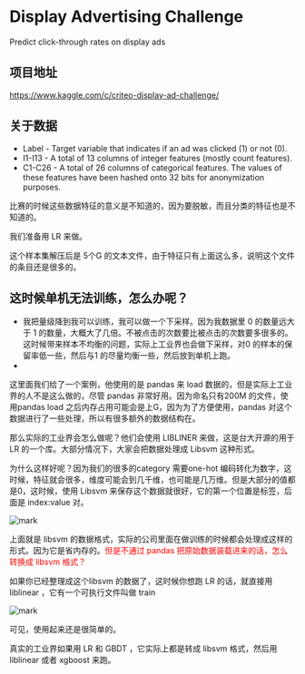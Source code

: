 # Display Advertising Challenge

Predict click-through rates on display ads

## 项目地址

https://www.kaggle.com/c/criteo-display-ad-challenge/

## 关于数据

- Label - Target variable that indicates if an ad was clicked (1) or not (0).
- I1-I13 - A total of 13 columns of integer features (mostly count features).
- C1-C26 - A total of 26 columns of categorical features. The values of these features have been hashed onto 32 bits for anonymization purposes.

比赛的时候这些数据特征的意义是不知道的，因为要脱敏，而且分类的特征也是不知道的。

我们准备用 LR 来做。

这个样本集解压后是 5个G 的文本文件，由于特征只有上面这么多，说明这个文件的条目还是很多的。

## 这时候单机无法训练，怎么办呢？

- 我把量级降到我可以训练，我可以做一个下采样。因为我数据里 0 的数量远大于 1 的数量，大概大了几倍。不被点击的次数要比被点击的次数要多很多的。这时候带来样本不均衡的问题，实际上工业界也会做下采样，对0 的样本的保留率低一些，然后与1 的尽量均衡一些，然后放到单机上跑。
-








这里面我们给了一个案例，他使用的是 pandas 来 load 数据的，但是实际上工业界的人不是这么做的，尽管 pandas 非常好用。因为命名只有200M 的文件，使用pandas load 之后内存占用可能会是上G，因为为了方便使用，pandas 对这个数据进行了一些处理，所以有很多额外的数据结构在。

那么实际的工业界会怎么做呢？他们会使用 LIBLINER 来做，这是台大开源的用于 LR 的一个库。大部分情况下，大家会把数据处理成 Libsvm 这种形式。

为什么这样好呢？因为我们的很多的category 需要one-hot 编码转化为数字，这时候，特征就会很多，维度可能会到几千维，也可能是几万维。但是大部分的值都是0，这时候，使用 Libsvm 来保存这个数据就很好，它的第一个位置是标签，后面是 index:value 对。

![mark](http://pacdb2bfr.bkt.clouddn.com/blog/image/180722/mdjl8ALLB8.png?imageslim)

上面就是  libsvm 的数据格式，实际的公司里面在做训练的时候都会处理成这样的形式。因为它是省内存的。<span style="color:red;">但是不通过 pandas 把原始数据装载进来的话，怎么转换成 libsvm 格式？</span>

如果你已经整理成这个libsvm 的数据了，这时候你想跑 LR 的话，就直接用 liblinear ，它有一个可执行文件叫做 train

![mark](http://pacdb2bfr.bkt.clouddn.com/blog/image/180722/i0L22bH669.png?imageslim)

可见，使用起来还是很简单的。

真实的工业界如果用 LR 和 GBDT ，它实际上都是转成 libsvm 格式，然后用 liblinear 或者 xgboost 来跑。
